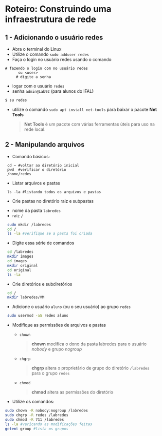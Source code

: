 # Roteiro: Construindo uma infraestrutura de rede
## 1 - Adicionando o usuário redes
- Abra o terminal do Linux
- Utilize o comando ```sudo adduser redes```
- Faça o login no usuário redes usando o comando 

```shell
# fazendo o login com no usuário redes
      su <user>
     # digite a senha
``` 

* logar com o usuário ``redes`` 
* senha ``admin@Lab92`` (para alunos do IFAL)

```bash
$ su redes
```
* utilize o comando ``sudo apt install net-tools`` para baixar o pacote **Net Tools**

    > **Net Tools** é um pacote com várias ferramentas úteis para uso na rede local.
    

## 2 - Manipulando arquivos

* Comando básicos:
```shell
 cd ~ #voltar ao diretório inicial
 pwd  #verificar o diretório 
 /home/redes
```
* Listar arquivos e pastas
```shell
 ls -la #listando todos os arquivos e pastas
```
* Crie pastas no diretório raiz e subpastas
 - nome da pasta ``labredes``
 - raiz ``/``
```bash
 sudo mkdir /labredes 
 cd /
 ls -la #verifique se a pasta foi criada
```
* Digite essa série de comandos
```bash
 cd /labredes
 mkdir images
 cd images
 mkdir original
 cd original
 ls -la
```
* Crie diretórios e subdiretórios
```bash
 cd /
 mkdir labredes/VM
```
* Adicione o usuário ``aluno`` (ou o seu usuário) ao grupo ``redes``
```bash
 sudo usermod -aG redes aluno
```
* Modifique as permissões de arquivos e pastas
  


  - ``chown`` 


    > __chown__ modifica o dono da pasta labredes para o usuário _nobody_ e grupo _nogroup_ 

  - ``chgrp``


    > __chgrp__ altera o proprietário de grupo do diretório ``/labredes`` para o grupo ``redes``


  - ``chmod``

    >__chmod__ altera as permissões do diretório
    

* Utilize os comandos:
```bash
sudo chown -R nobody:nogroup /labredes
sudo chgrp -R redes /labredes
sudo chmod -R 711 /labredes
ls -la #vericando as modificações feitas
getent group #lista os grupos
```


